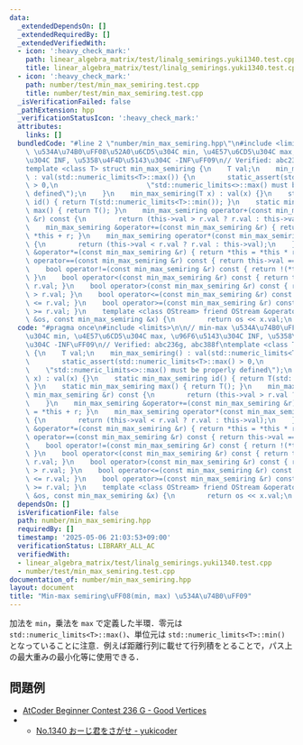 ```yaml
---
data:
  _extendedDependsOn: []
  _extendedRequiredBy: []
  _extendedVerifiedWith:
  - icon: ':heavy_check_mark:'
    path: linear_algebra_matrix/test/linalg_semirings.yuki1340.test.cpp
    title: linear_algebra_matrix/test/linalg_semirings.yuki1340.test.cpp
  - icon: ':heavy_check_mark:'
    path: number/test/min_max_semiring.test.cpp
    title: number/test/min_max_semiring.test.cpp
  _isVerificationFailed: false
  _pathExtension: hpp
  _verificationStatusIcon: ':heavy_check_mark:'
  attributes:
    links: []
  bundledCode: "#line 2 \"number/min_max_semiring.hpp\"\n#include <limits>\n\n// min-max\
    \ \u534A\u74B0\uFF08\u52A0\u6CD5\u304C min, \u4E57\u6CD5\u304C max, \u96F6\u5143\
    \u304C INF, \u5358\u4F4D\u5143\u304C -INF\uFF09\n// Verified: abc236g, abc388f\n\
    template <class T> struct min_max_semiring {\n    T val;\n    min_max_semiring()\
    \ : val(std::numeric_limits<T>::max()) {\n        static_assert(std::numeric_limits<T>::max()\
    \ > 0,\n                      \"std::numeric_limits<>::max() must be properly\
    \ defined\");\n    }\n    min_max_semiring(T x) : val(x) {}\n    static min_max_semiring\
    \ id() { return T(std::numeric_limits<T>::min()); }\n    static min_max_semiring\
    \ max() { return T(); }\n    min_max_semiring operator+(const min_max_semiring\
    \ &r) const {\n        return (this->val > r.val ? r.val : this->val);\n    }\n\
    \    min_max_semiring &operator+=(const min_max_semiring &r) { return *this =\
    \ *this + r; }\n    min_max_semiring operator*(const min_max_semiring &r) const\
    \ {\n        return (this->val < r.val ? r.val : this->val);\n    }\n    min_max_semiring\
    \ &operator*=(const min_max_semiring &r) { return *this = *this * r; }\n    bool\
    \ operator==(const min_max_semiring &r) const { return this->val == r.val; }\n\
    \    bool operator!=(const min_max_semiring &r) const { return !(*this == r);\
    \ }\n    bool operator<(const min_max_semiring &r) const { return this->val <\
    \ r.val; }\n    bool operator>(const min_max_semiring &r) const { return this->val\
    \ > r.val; }\n    bool operator<=(const min_max_semiring &r) const { return this->val\
    \ <= r.val; }\n    bool operator>=(const min_max_semiring &r) const { return this->val\
    \ >= r.val; }\n    template <class OStream> friend OStream &operator<<(OStream\
    \ &os, const min_max_semiring &x) {\n        return os << x.val;\n    }\n};\n"
  code: "#pragma once\n#include <limits>\n\n// min-max \u534A\u74B0\uFF08\u52A0\u6CD5\
    \u304C min, \u4E57\u6CD5\u304C max, \u96F6\u5143\u304C INF, \u5358\u4F4D\u5143\
    \u304C -INF\uFF09\n// Verified: abc236g, abc388f\ntemplate <class T> struct min_max_semiring\
    \ {\n    T val;\n    min_max_semiring() : val(std::numeric_limits<T>::max()) {\n\
    \        static_assert(std::numeric_limits<T>::max() > 0,\n                  \
    \    \"std::numeric_limits<>::max() must be properly defined\");\n    }\n    min_max_semiring(T\
    \ x) : val(x) {}\n    static min_max_semiring id() { return T(std::numeric_limits<T>::min());\
    \ }\n    static min_max_semiring max() { return T(); }\n    min_max_semiring operator+(const\
    \ min_max_semiring &r) const {\n        return (this->val > r.val ? r.val : this->val);\n\
    \    }\n    min_max_semiring &operator+=(const min_max_semiring &r) { return *this\
    \ = *this + r; }\n    min_max_semiring operator*(const min_max_semiring &r) const\
    \ {\n        return (this->val < r.val ? r.val : this->val);\n    }\n    min_max_semiring\
    \ &operator*=(const min_max_semiring &r) { return *this = *this * r; }\n    bool\
    \ operator==(const min_max_semiring &r) const { return this->val == r.val; }\n\
    \    bool operator!=(const min_max_semiring &r) const { return !(*this == r);\
    \ }\n    bool operator<(const min_max_semiring &r) const { return this->val <\
    \ r.val; }\n    bool operator>(const min_max_semiring &r) const { return this->val\
    \ > r.val; }\n    bool operator<=(const min_max_semiring &r) const { return this->val\
    \ <= r.val; }\n    bool operator>=(const min_max_semiring &r) const { return this->val\
    \ >= r.val; }\n    template <class OStream> friend OStream &operator<<(OStream\
    \ &os, const min_max_semiring &x) {\n        return os << x.val;\n    }\n};\n"
  dependsOn: []
  isVerificationFile: false
  path: number/min_max_semiring.hpp
  requiredBy: []
  timestamp: '2025-05-06 21:03:53+09:00'
  verificationStatus: LIBRARY_ALL_AC
  verifiedWith:
  - linear_algebra_matrix/test/linalg_semirings.yuki1340.test.cpp
  - number/test/min_max_semiring.test.cpp
documentation_of: number/min_max_semiring.hpp
layout: document
title: "Min-max semiring\uFF08(min, max) \u534A\u74B0\uFF09"
---
```


加法を `min`，乗法を `max` で定義した半環．零元は `std::numeric_limits<T>::max()`、単位元は `std::numeric_limits<T>::min()` となっていることに注意．例えば距離行列に載せて行列積をとることで，パス上の最大重みの最小化等に使用できる．

## 問題例

- [AtCoder Beginner Contest 236 G - Good Vertices](https://atcoder.jp/contests/abc236/tasks/abc236_g)
- - [No.1340 おーじ君をさがせ - yukicoder](https://yukicoder.me/problems/no/1340)
